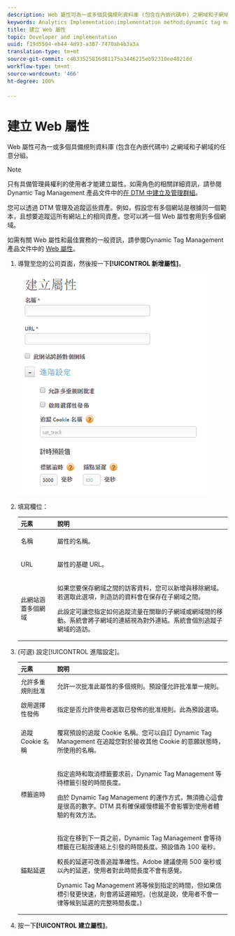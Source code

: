 ```yaml
---
description: Web 屬性可為一或多個具備規則資料庫 (包含在內嵌代碼中) 之網域和子網域的任意分組。
keywords: Analytics Implementation;implementation method;dynamic tag management;dtm;web property;property
title: 建立 Web 屬性
topic: Developer and implementation
uuid: f19d5504-eb44-4d93-a387-7470ab4b3a3a
translation-type: tm+mt
source-git-commit: c4833525816d81175a3446215eb92310ee4021dd
workflow-type: tm+mt
source-wordcount: '466'
ht-degree: 100%

---
```



# 建立 Web 屬性

Web 屬性可為一或多個具備規則資料庫 (包含在內嵌代碼中) 之網域和子網域的任意分組。

>[!NOTE]
>
>只有具備管理員權利的使用者才能建立屬性。如需角色的相關詳細資訊，請參閱 Dynamic Tag Management 產品文件中的[在 DTM 中建立及管理群組](https://docs.adobe.com/content/help/zh-Hant/dtm/using/admin/groups.html)。

您可以透過 DTM 管理及追蹤這些資產。例如，假設您有多個網站是根據同一個範本，且想要追蹤這所有網站上的相同資產。您可以將一個 Web 屬性套用到多個網域。

如需有關 Web 屬性和最佳實務的一般資訊，請參閱Dynamic Tag Management 產品文件中的 [Web 屬性](https://docs.adobe.com/content/help/zh-Hant/dtm/using/admin/web-property.html)。

1. 導覽至您的公司頁面，然後按一下&#x200B;**[!UICONTROL 新增屬性]**。

   ![](assets/dtm-create-web-property.png)

1. 填寫欄位：

   <table id="table_376D72251C4D4C4CA878D10C18D2532C"> 
    <thead> 
    <tr> 
    <th colname="col1" class="entry"> 元素 </th> 
    <th colname="col2" class="entry"> 說明 </th> 
    </tr> 
    </thead>
    <tbody> 
    <tr> 
    <td colname="col1"> <span class="uicontrol"> 名稱</span> </td> 
    <td colname="col2"> <p>屬性的名稱。 </p> </td> 
    </tr> 
    <tr> 
    <td colname="col1"> <span class="uicontrol"> URL</span> </td> 
    <td colname="col2"> <p>屬性的基礎 URL。 </p> </td> 
    </tr> 
    <tr> 
    <td colname="col1"> <span class="uicontrol"> 此網站涵蓋多個網域 </span> </td> 
    <td colname="col2"> <p>如果您要保存網域之間的訪客資料，您可以新增與移除網域。若選取此選項，則造訪的資料會在保存在子網域之間。 </p> <p>此設定可讓您指定如何追蹤流量在關聯的子網域或網域間的移動。系統會將子網域的連結視為對外連結。系統會個別追蹤子網域的造訪。 </p> </td> 
    </tr> 
    </tbody> 
    </table>

1. (可選) 設定[!UICONTROL 進階設定]。

   <table id="table_6E687FBE6ACC4301BCCD837F4DCBB9C9"> 
    <thead> 
    <tr> 
    <th colname="col1" class="entry"> 元素 </th> 
    <th colname="col2" class="entry"> 說明 </th> 
    </tr> 
    </thead>
    <tbody> 
    <tr> 
    <td colname="col1"> <span class="uicontrol"> 允許多重規則批准</span> </td> 
    <td colname="col2"> <p>允許一次批准此屬性的多個規則。預設僅允許批准單一規則。 </p> </td> 
    </tr> 
    <tr> 
    <td colname="col1"> <span class="uicontrol"> 啟用選擇性發佈</span> </td> 
    <td colname="col2"> <p>指定是否允許使用者選取已發佈的批准規則。此為預設選項。 </p> </td> 
    </tr> 
    <tr> 
    <td colname="col1"> <span class="uicontrol"> 追蹤 Cookie 名稱</span> </td> 
    <td colname="col2"> <p>覆寫預設的追蹤 Cookie 名稱。您可以自訂 Dynamic Tag Management 在追蹤您對於接收其他 Cookie 的意願狀態時，所使用的名稱。 </p> </td> 
    </tr> 
    <tr> 
    <td colname="col1"> <span class="uicontrol"> 標籤逾時</span> </td> 
    <td colname="col2"> <p>指定逾時和取消標籤要求前，Dynamic Tag Management 等待標籤引發的時間長度。 </p> <p> 由於 Dynamic Tag Management 的運作方式，無須擔心這會是很高的數字。DTM 具有確保緩慢標籤不會影響到使用者體驗的有效方法。 </p> </td> 
    </tr> 
    <tr> 
    <td colname="col1"> <span class="uicontrol"> 錨點延遲</span> </td> 
    <td colname="col2"> <p>指定在移到下一頁之前，Dynamic Tag Management 會等待標籤在已點按連結上引發的時間長度。預設值為 100 毫秒。 </p> <p>較長的延遲可改善追蹤準確性。Adobe 建議使用 500 毫秒或以內的延遲，使用者對此時間長度不會有感覺。 </p> <p>Dynamic Tag Management 將等候到指定的時間，但如果信標引發更快速，則會將延遲縮短。(也就是說，使用者不會一律等候到延遲的完整時間長度。) </p> </td> 
    </tr> 
    </tbody> 
    </table>

1. 按一下&#x200B;**[!UICONTROL 建立屬性]**。
